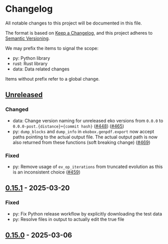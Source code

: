 # Changelog

All notable changes to this project will be documented in this file.

The format is based on [Keep a Changelog](https://keepachangelog.com/en/1.1.0/),
and this project adheres to [Semantic Versioning](https://semver.org/spec/v2.0.0.html).

We may prefix the items to signal the scope:

- py: Python library
- rust: Rust library
- data: Data related changes

Items without prefix refer to a global change.

## [Unreleased](https://github.com/NNPDF/eko/compare/v0.15.1...HEAD)

### Changed
- data: Change version naming for unreleased eko versions from `0.0.0` to `0.0.0-post.{distance}+{commit hash}` ([#448](https://github.com/NNPDF/eko/pull/448)) ([#465](https://github.com/NNPDF/eko/pull/465))
- py: `dump_blocks` and `dump_info` in `ekobox.genpdf.export` now accept paths pointing to the actual output file. The actual output path is now also returned from these functions (soft breaking change) ([#469](https://github.com/NNPDF/eko/pull/469))

### Fixed
- py: Remove usage of `ev_op_iterations` from truncated evolution as this is an inconsistent choice ([#459](https://github.com/NNPDF/eko/pull/459))

## [0.15.1](https://github.com/NNPDF/eko/compare/v0.15.0...v0.15.1) - 2025-03-20

### Fixed
- py: Fix Python release workflow by explicitly downloading the test data
- py: Resolve files in output to actually edit the true file

## [0.15.0](https://github.com/NNPDF/eko/compare/v0.14.6...v0.15.0) - 2025-03-06
